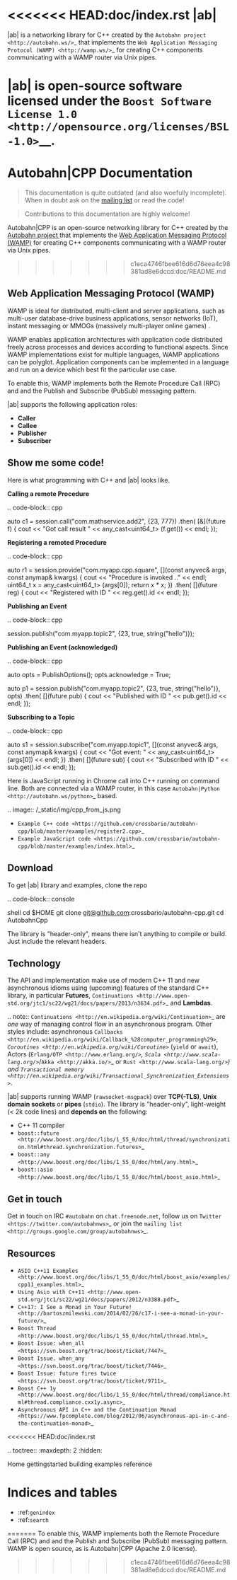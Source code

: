 <<<<<<< HEAD:doc/index.rst
|ab|
====

|ab| is a networking library for C++ created by the `Autobahn project <http://autobahn.ws/>`_ that implements the `Web Application Messaging Protocol (WAMP) <http://wamp.ws/>`_ for creating C++ components communicating with a WAMP router via Unix pipes.

|ab| is open-source software licensed under the `Boost Software License 1.0 <http://opensource.org/licenses/BSL-1.0>`__.
=======
Autobahn|CPP Documentation
==================

> This documentation is quite outdated (and also woefully incomplete). When in doubt ask on the [mailing list](https://groups.google.com/forum/#!forum/autobahnws) or read the code!

> Contributions to this documentation are highly welcome!


Autobahn|CPP is an open-source networking library for C++ created by the [Autobahn project ](http://autobahn.ws/) that implements the [Web Application Messaging Protocol (WAMP)]( http://wamp.ws/) for creating C++ components communicating with a WAMP router via Unix pipes.

>>>>>>> c1eca4746fbee616d6d76eea4c98381ad8e6dccd:doc/README.md

Web Application Messaging Protocol (WAMP)
-----------------------------------------

WAMP is ideal for distributed, multi-client and server applications, such as multi-user database-drive business applications, sensor networks (IoT), instant messaging or MMOGs (massively multi-player online games) .

WAMP enables application architectures with application code distributed freely across processes and devices according to functional aspects. Since WAMP implementations exist for multiple languages, WAMP applications can be polyglot. Application components can be implemented in a language and run on a device which best fit the particular use case.

To enable this, WAMP implements both the Remote Procedure Call (RPC) and  and the Publish and Subscribe (PubSub) messaging pattern.

|ab| supports the following application roles:

* **Caller**
* **Callee**
* **Publisher**
* **Subscriber**


Show me some code!
------------------

Here is what programming with C++ and |ab| looks like.

**Calling a remote Procedure**

.. code-block:: cpp

   auto c1 = session.call("com.mathservice.add2", {23, 777})
   .then(
      [&](future<any> f) {
         cout << "Got call result " << any_cast<uint64_t> (f.get()) << endl;
      });



**Registering a remoted Procedure**

.. code-block:: cpp

   auto r1 = session.provide("com.myapp.cpp.square",
      [](const anyvec& args, const anymap& kwargs) {
         cout << "Procedure is invoked .." << endl;
         uint64_t x = any_cast<uint64_t> (args[0]);
         return x * x;
      })
   .then(
      [](future<registration> reg) {
         cout << "Registered with ID " << reg.get().id << endl;
      });


**Publishing an Event**

.. code-block:: cpp

   session.publish("com.myapp.topic2", {23, true, string("hello")});


**Publishing an Event (acknowledged)**

.. code-block:: cpp

   auto opts = PublishOptions();
   opts.acknowledge = True;

   auto p1 = session.publish("com.myapp.topic2", {23, true, string("hello")}, opts)
   .then(
      [](future<publication> pub) {
         cout << "Published with ID " << pub.get().id << endl;
      });


**Subscribing to a Topic**

.. code-block:: cpp

   auto s1 = session.subscribe("com.myapp.topic1",
      [](const anyvec& args, const anymap& kwargs) {
         cout << "Got event: " << any_cast<uint64_t>(args[0]) << endl;
      })
   .then(
      [](future<subscription> sub) {
         cout << "Subscribed with ID " << sub.get().id << endl;
      });



Here is JavaScript running in Chrome call into C++ running on command line. Both are connected via a WAMP router, in this case `Autobahn|Python <http://autobahn.ws/python>`_ based.

.. image:: /_static/img/cpp_from_js.png

* `Example C++ code <https://github.com/crossbario/autobahn-cpp/blob/master/examples/register2.cpp>`_
* `Example JavaScript code <https://github.com/crossbario/autobahn-cpp/blob/master/examples/index.html>`_


Download
--------

To get |ab| library and examples, clone the repo

.. code-block:: console

   shell
   cd $HOME
   git clone git@github.com:crossbario/autobahn-cpp.git
   cd AutobahnCpp


The library is "header-only", means there isn't anything to compile or build. Just include the relevant headers.


Technology
----------

The API and implementation make use of modern C++ 11 and new asynchronous idioms using (upcoming) features of the standard C++ library, in particular **Futures**, `Continuations <http://www.open-std.org/jtc1/sc22/wg21/docs/papers/2013/n3634.pdf>`_ and **Lambdas**.

.. note:: `Continuations <http://en.wikipedia.org/wiki/Continuation>`_ are *one* way of managing control flow in an asynchronous program. Other styles include: asynchronous `Callbacks <http://en.wikipedia.org/wiki/Callback_%28computer_programming%29>`_, `Coroutines <http://en.wikipedia.org/wiki/Coroutine>`_ (`yield` or `await`), Actors (`Erlang/OTP <http://www.erlang.org/>`_, `Scala <http://www.scala-lang.org/>`_/`Akka <http://akka.io/>`_ or `Rust <http://www.scala-lang.org/>`_) and `Transactional memory <http://en.wikipedia.org/wiki/Transactional_Synchronization_Extensions>`_.

|ab| supports running WAMP (``rawsocket-msgpack``) over **TCP(-TLS)**, **Unix domain sockets** or **pipes** (``stdio``). The library is "header-only", light-weight (< 2k code lines) and **depends on** the following:

* C++ 11 compiler
* `boost::future <http://www.boost.org/doc/libs/1_55_0/doc/html/thread/synchronization.html#thread.synchronization.futures>`_
* `boost::any <http://www.boost.org/doc/libs/1_55_0/doc/html/any.html>`_
* `boost::asio <http://www.boost.org/doc/libs/1_55_0/doc/html/boost_asio.html>`_



Get in touch
------------

Get in touch on IRC `#autobahn` on `chat.freenode.net`, follow us on `Twitter <https://twitter.com/autobahnws>`_ or join the `mailing list <http://groups.google.com/group/autobahnws>`_.


Resources
---------

* `ASIO C++11 Examples <http://www.boost.org/doc/libs/1_55_0/doc/html/boost_asio/examples/cpp11_examples.html>`_
* `Using Asio with C++11 <http://www.open-std.org/jtc1/sc22/wg21/docs/papers/2012/n3388.pdf>`_
* `C++17: I See a Monad in Your Future! <http://bartoszmilewski.com/2014/02/26/c17-i-see-a-monad-in-your-future/>`_
* `Boost Thread <http://www.boost.org/doc/libs/1_55_0/doc/html/thread.html>`_
* `Boost Issue: when_all <https://svn.boost.org/trac/boost/ticket/7447>`_
* `Boost Issue. when_any <https://svn.boost.org/trac/boost/ticket/7446>`_
* `Boost Issue: future fires twice <https://svn.boost.org/trac/boost/ticket/9711>`_
* `Boost C++ 1y <http://www.boost.org/doc/libs/1_55_0/doc/html/thread/compliance.html#thread.compliance.cxx1y.async>`_
* `Asynchronous API in C++ and the Continuation Monad <https://www.fpcomplete.com/blog/2012/06/asynchronous-api-in-c-and-the-continuation-monad>`_


<<<<<<< HEAD:doc/index.rst

.. toctree::
   :maxdepth: 2
   :hidden:

   Home <self>
   gettingstarted
   building
   examples
   reference


Indices and tables
==================

* :ref:`genindex`
* :ref:`search`

=======
To enable this, WAMP implements both the Remote Procedure Call (RPC) and  and the Publish and Subscribe (PubSub) messaging pattern. WAMP is open source, as is Autobahn|CPP (Apache 2.0 license).
>>>>>>> c1eca4746fbee616d6d76eea4c98381ad8e6dccd:doc/README.md
